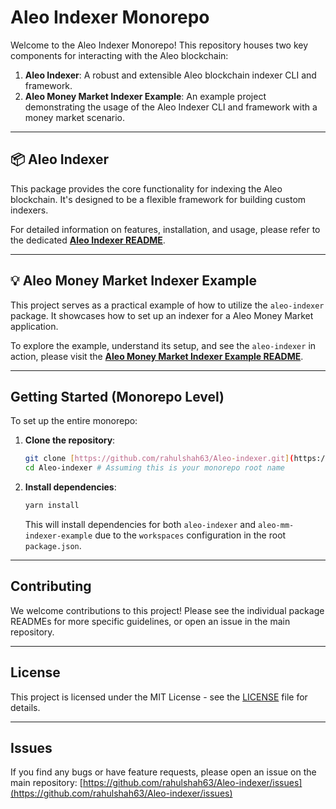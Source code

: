 # Aleo Indexer Monorepo

Welcome to the Aleo Indexer Monorepo! This repository houses two key components for interacting with the Aleo blockchain:

1.  **Aleo Indexer**: A robust and extensible Aleo blockchain indexer CLI and framework.
2.  **Aleo Money Market Indexer Example**: An example project demonstrating the usage of the Aleo Indexer CLI and framework with a money market scenario.

---

## 📦 Aleo Indexer

This package provides the core functionality for indexing the Aleo blockchain. It's designed to be a flexible framework for building custom indexers.

For detailed information on features, installation, and usage, please refer to the dedicated **[Aleo Indexer README](aleo-indexer/README.md)**.


---

## 💡 Aleo Money Market Indexer Example

This project serves as a practical example of how to utilize the `aleo-indexer` package. It showcases how to set up an indexer for a Aleo Money Market application.

To explore the example, understand its setup, and see the `aleo-indexer` in action, please visit the **[Aleo Money Market Indexer Example README](aleo-mm-indexer-example/README.md)**.

---

## Getting Started (Monorepo Level)

To set up the entire monorepo:

1.  **Clone the repository**:
    ```bash
    git clone [https://github.com/rahulshah63/Aleo-indexer.git](https://github.com/rahulshah63/Aleo-indexer.git)
    cd Aleo-indexer # Assuming this is your monorepo root name
    ```
2.  **Install dependencies**:
    ```bash
    yarn install
    ```
    This will install dependencies for both `aleo-indexer` and `aleo-mm-indexer-example` due to the `workspaces` configuration in the root `package.json`.

---

## Contributing

We welcome contributions to this project! Please see the individual package READMEs for more specific guidelines, or open an issue in the main repository.

---

## License

This project is licensed under the MIT License - see the [LICENSE](LICENSE) file for details.

---

## Issues

If you find any bugs or have feature requests, please open an issue on the main repository: [https://github.com/rahulshah63/Aleo-indexer/issues](https://github.com/rahulshah63/Aleo-indexer/issues)